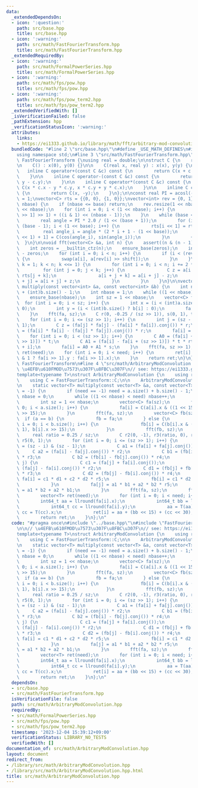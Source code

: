 ```yaml
---
data:
  _extendedDependsOn:
  - icon: ':question:'
    path: src/base.hpp
    title: src/base.hpp
  - icon: ':warning:'
    path: src/math/FastFourierTransform.hpp
    title: src/math/FastFourierTransform.hpp
  _extendedRequiredBy:
  - icon: ':warning:'
    path: src/math/FormalPowerSeries.hpp
    title: src/math/FormalPowerSeries.hpp
  - icon: ':warning:'
    path: src/math/fps/pow.hpp
    title: src/math/fps/pow.hpp
  - icon: ':warning:'
    path: src/math/fps/pow_term2.hpp
    title: src/math/fps/pow_term2.hpp
  _extendedVerifiedWith: []
  _isVerificationFailed: false
  _pathExtension: hpp
  _verificationStatusIcon: ':warning:'
  attributes:
    links:
    - https://ei1333.github.io/library/math/fft/arbitrary-mod-convolution.hpp
  bundledCode: "#line 2 \"src/base.hpp\"\n#define _USE_MATH_DEFINES\n#include <bits/stdc++.h>\n\
    using namespace std;\n#line 3 \"src/math/FastFourierTransform.hpp\"\n\nnamespace\
    \ FastFourierTransform {\nusing real = double;\n\nstruct C {\n    real x, y;\n\
    \n    C() : x(0), y(0) {}\n\n    C(real x, real y) : x(x), y(y) {\n    }\n\n \
    \   inline C operator+(const C &c) const {\n        return C(x + c.x, y + c.y);\n\
    \    }\n\n    inline C operator-(const C &c) const {\n        return C(x - c.x,\
    \ y - c.y);\n    }\n\n    inline C operator*(const C &c) const {\n        return\
    \ C(x * c.x - y * c.y, x * c.y + y * c.x);\n    }\n\n    inline C conj() const\
    \ {\n        return C(x, -y);\n    }\n};\n\nconst real PI = acosl(-1);\nint base\
    \ = 1;\nvector<C> rts = {{0, 0}, {1, 0}};\nvector<int> rev = {0, 1};\n\nvoid ensure_base(int\
    \ nbase) {\n    if (nbase <= base) return;\n    rev.resize(1 << nbase);\n    rts.resize(1\
    \ << nbase);\n    for (int i = 0; i < (1 << nbase); i++) {\n        rev[i] = (rev[i\
    \ >> 1] >> 1) + ((i & 1) << (nbase - 1));\n    }\n    while (base < nbase) {\n\
    \        real angle = PI * 2.0 / (1 << (base + 1));\n        for (int i = 1 <<\
    \ (base - 1); i < (1 << base); i++) {\n            rts[i << 1] = rts[i];\n   \
    \         real angle_i = angle * (2 * i + 1 - (1 << base));\n            rts[(i\
    \ << 1) + 1] = C(cos(angle_i), sin(angle_i));\n        }\n        ++base;\n  \
    \  }\n}\n\nvoid fft(vector<C> &a, int n) {\n    assert((n & (n - 1)) == 0);\n\
    \    int zeros = __builtin_ctz(n);\n    ensure_base(zeros);\n    int shift = base\
    \ - zeros;\n    for (int i = 0; i < n; i++) {\n        if (i < (rev[i] >> shift))\
    \ {\n            swap(a[i], a[rev[i] >> shift]);\n        }\n    }\n    for (int\
    \ k = 1; k < n; k <<= 1) {\n        for (int i = 0; i < n; i += 2 * k) {\n   \
    \         for (int j = 0; j < k; j++) {\n                C z = a[i + j + k] *\
    \ rts[j + k];\n                a[i + j + k] = a[i + j] - z;\n                a[i\
    \ + j] = a[i + j] + z;\n            }\n        }\n    }\n}\n\nvector<int64_t>\
    \ multiply(const vector<int> &a, const vector<int> &b) {\n    int need = (int)a.size()\
    \ + (int)b.size() - 1;\n    int nbase = 1;\n    while ((1 << nbase) < need) nbase++;\n\
    \    ensure_base(nbase);\n    int sz = 1 << nbase;\n    vector<C> fa(sz);\n  \
    \  for (int i = 0; i < sz; i++) {\n        int x = (i < (int)a.size() ? a[i] :\
    \ 0);\n        int y = (i < (int)b.size() ? b[i] : 0);\n        fa[i] = C(x, y);\n\
    \    }\n    fft(fa, sz);\n    C r(0, -0.25 / (sz >> 1)), s(0, 1), t(0.5, 0);\n\
    \    for (int i = 0; i <= (sz >> 1); i++) {\n        int j = (sz - i) & (sz -\
    \ 1);\n        C z = (fa[j] * fa[j] - (fa[i] * fa[i]).conj()) * r;\n        fa[j]\
    \ = (fa[i] * fa[i] - (fa[j] * fa[j]).conj()) * r;\n        fa[i] = z;\n    }\n\
    \    for (int i = 0; i < (sz >> 1); i++) {\n        C A0 = (fa[i] + fa[i + (sz\
    \ >> 1)]) * t;\n        C A1 = (fa[i] - fa[i + (sz >> 1)]) * t * rts[(sz >> 1)\
    \ + i];\n        fa[i] = A0 + A1 * s;\n    }\n    fft(fa, sz >> 1);\n    vector<int64_t>\
    \ ret(need);\n    for (int i = 0; i < need; i++) {\n        ret[i] = llround(i\
    \ & 1 ? fa[i >> 1].y : fa[i >> 1].x);\n    }\n    return ret;\n}\n}; // namespace\
    \ FastFourierTransform\n#line 4 \"src/math/ArbitraryModConvolution.hpp\"\n\n//\
    \ \u4EFB\u610FMOD\u7573\u307F\u8FBC\u307F\n// see: https://ei1333.github.io/library/math/fft/arbitrary-mod-convolution.hpp\n\
    template<typename T>\nstruct ArbitraryModConvolution {\n    using real = FastFourierTransform::real;\n\
    \    using C = FastFourierTransform::C;\n\n    ArbitraryModConvolution() = default;\n\
    \n    static vector<T> multiply(const vector<T> &a, const vector<T> &b, int need\
    \ = -1) {\n        if (need == -1) need = a.size() + b.size() - 1;\n        int\
    \ nbase = 0;\n        while ((1 << nbase) < need) nbase++;\n        FastFourierTransform::ensure_base(nbase);\n\
    \        int sz = 1 << nbase;\n        vector<C> fa(sz);\n        for (int i =\
    \ 0; i < a.size(); i++) {\n            fa[i] = C(a[i].x & ((1 << 15) - 1), a[i].x\
    \ >> 15);\n        }\n        fft(fa, sz);\n        vector<C> fb(sz);\n      \
    \  if (a == b) {\n            fb = fa;\n        } else {\n            for (int\
    \ i = 0; i < b.size(); i++) {\n                fb[i] = C(b[i].x & ((1 << 15) -\
    \ 1), b[i].x >> 15);\n            }\n            fft(fb, sz);\n        }\n   \
    \     real ratio = 0.25 / sz;\n        C r2(0, -1), r3(ratio, 0), r4(0, -ratio),\
    \ r5(0, 1);\n        for (int i = 0; i <= (sz >> 1); i++) {\n            int j\
    \ = (sz - i) & (sz - 1);\n            C a1 = (fa[i] + fa[j].conj());\n       \
    \     C a2 = (fa[i] - fa[j].conj()) * r2;\n            C b1 = (fb[i] + fb[j].conj())\
    \ * r3;\n            C b2 = (fb[i] - fb[j].conj()) * r4;\n            if (i !=\
    \ j) {\n                C c1 = (fa[j] + fa[i].conj());\n                C c2 =\
    \ (fa[j] - fa[i].conj()) * r2;\n                C d1 = (fb[j] + fb[i].conj())\
    \ * r3;\n                C d2 = (fb[j] - fb[i].conj()) * r4;\n               \
    \ fa[i] = c1 * d1 + c2 * d2 * r5;\n                fb[i] = c1 * d2 + c2 * d1;\n\
    \            }\n            fa[j] = a1 * b1 + a2 * b2 * r5;\n            fb[j]\
    \ = a1 * b2 + a2 * b1;\n        }\n        fft(fa, sz);\n        fft(fb, sz);\n\
    \        vector<T> ret(need);\n        for (int i = 0; i < need; i++) {\n    \
    \        int64_t aa = llround(fa[i].x);\n            int64_t bb = llround(fb[i].x);\n\
    \            int64_t cc = llround(fa[i].y);\n            aa = T(aa).x, bb = T(bb).x,\
    \ cc = T(cc).x;\n            ret[i] = aa + (bb << 15) + (cc << 30);\n        }\n\
    \        return ret;\n    }\n};\n"
  code: "#pragma once\n#include \"../base.hpp\"\n#include \"FastFourierTransform.hpp\"\
    \n\n// \u4EFB\u610FMOD\u7573\u307F\u8FBC\u307F\n// see: https://ei1333.github.io/library/math/fft/arbitrary-mod-convolution.hpp\n\
    template<typename T>\nstruct ArbitraryModConvolution {\n    using real = FastFourierTransform::real;\n\
    \    using C = FastFourierTransform::C;\n\n    ArbitraryModConvolution() = default;\n\
    \n    static vector<T> multiply(const vector<T> &a, const vector<T> &b, int need\
    \ = -1) {\n        if (need == -1) need = a.size() + b.size() - 1;\n        int\
    \ nbase = 0;\n        while ((1 << nbase) < need) nbase++;\n        FastFourierTransform::ensure_base(nbase);\n\
    \        int sz = 1 << nbase;\n        vector<C> fa(sz);\n        for (int i =\
    \ 0; i < a.size(); i++) {\n            fa[i] = C(a[i].x & ((1 << 15) - 1), a[i].x\
    \ >> 15);\n        }\n        fft(fa, sz);\n        vector<C> fb(sz);\n      \
    \  if (a == b) {\n            fb = fa;\n        } else {\n            for (int\
    \ i = 0; i < b.size(); i++) {\n                fb[i] = C(b[i].x & ((1 << 15) -\
    \ 1), b[i].x >> 15);\n            }\n            fft(fb, sz);\n        }\n   \
    \     real ratio = 0.25 / sz;\n        C r2(0, -1), r3(ratio, 0), r4(0, -ratio),\
    \ r5(0, 1);\n        for (int i = 0; i <= (sz >> 1); i++) {\n            int j\
    \ = (sz - i) & (sz - 1);\n            C a1 = (fa[i] + fa[j].conj());\n       \
    \     C a2 = (fa[i] - fa[j].conj()) * r2;\n            C b1 = (fb[i] + fb[j].conj())\
    \ * r3;\n            C b2 = (fb[i] - fb[j].conj()) * r4;\n            if (i !=\
    \ j) {\n                C c1 = (fa[j] + fa[i].conj());\n                C c2 =\
    \ (fa[j] - fa[i].conj()) * r2;\n                C d1 = (fb[j] + fb[i].conj())\
    \ * r3;\n                C d2 = (fb[j] - fb[i].conj()) * r4;\n               \
    \ fa[i] = c1 * d1 + c2 * d2 * r5;\n                fb[i] = c1 * d2 + c2 * d1;\n\
    \            }\n            fa[j] = a1 * b1 + a2 * b2 * r5;\n            fb[j]\
    \ = a1 * b2 + a2 * b1;\n        }\n        fft(fa, sz);\n        fft(fb, sz);\n\
    \        vector<T> ret(need);\n        for (int i = 0; i < need; i++) {\n    \
    \        int64_t aa = llround(fa[i].x);\n            int64_t bb = llround(fb[i].x);\n\
    \            int64_t cc = llround(fa[i].y);\n            aa = T(aa).x, bb = T(bb).x,\
    \ cc = T(cc).x;\n            ret[i] = aa + (bb << 15) + (cc << 30);\n        }\n\
    \        return ret;\n    }\n};\n"
  dependsOn:
  - src/base.hpp
  - src/math/FastFourierTransform.hpp
  isVerificationFile: false
  path: src/math/ArbitraryModConvolution.hpp
  requiredBy:
  - src/math/FormalPowerSeries.hpp
  - src/math/fps/pow.hpp
  - src/math/fps/pow_term2.hpp
  timestamp: '2023-12-04 15:39:12+09:00'
  verificationStatus: LIBRARY_NO_TESTS
  verifiedWith: []
documentation_of: src/math/ArbitraryModConvolution.hpp
layout: document
redirect_from:
- /library/src/math/ArbitraryModConvolution.hpp
- /library/src/math/ArbitraryModConvolution.hpp.html
title: src/math/ArbitraryModConvolution.hpp
---
```


